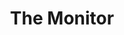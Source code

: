 ---
layout: page
title: The Monitor
description: A demonstration of The Monitor discord bot.
permalink: https://rafi-99.github.io/The-Monitor/demo
---